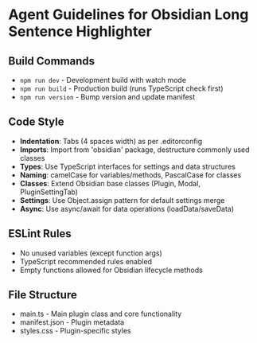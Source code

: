 # Agent Guidelines for Obsidian Long Sentence Highlighter

## Build Commands
- `npm run dev` - Development build with watch mode
- `npm run build` - Production build (runs TypeScript check first)
- `npm run version` - Bump version and update manifest

## Code Style
- **Indentation**: Tabs (4 spaces width) as per .editorconfig
- **Imports**: Import from 'obsidian' package, destructure commonly used classes
- **Types**: Use TypeScript interfaces for settings and data structures
- **Naming**: camelCase for variables/methods, PascalCase for classes
- **Classes**: Extend Obsidian base classes (Plugin, Modal, PluginSettingTab)
- **Settings**: Use Object.assign pattern for default settings merge
- **Async**: Use async/await for data operations (loadData/saveData)

## ESLint Rules
- No unused variables (except function args)
- TypeScript recommended rules enabled
- Empty functions allowed for Obsidian lifecycle methods

## File Structure
- main.ts - Main plugin class and core functionality
- manifest.json - Plugin metadata
- styles.css - Plugin-specific styles